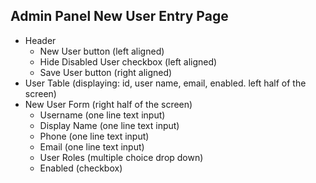 ## Admin Panel New User Entry Page
* Header
  * New User button (left aligned)
  * Hide Disabled User checkbox (left aligned)
  * Save User button (right aligned)
* User Table (displaying: id, user name, email, enabled. left half of the screen)
* New User Form (right half of the screen)
  * Username (one line text input)
  * Display Name (one line text input)
  * Phone (one line text input)
  * Email (one line text input)
  * User Roles (multiple choice drop down)
  * Enabled (checkbox)
